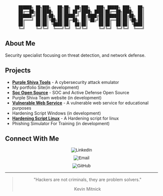 <div align="center">
  
```
██████╗ ██╗███╗   ██╗██╗  ██╗███╗   ███╗ █████╗ ███╗   ██╗
██╔══██╗██║████╗  ██║██║ ██╔╝████╗ ████║██╔══██╗████╗  ██║
██████╔╝██║██╔██╗ ██║█████╔╝ ██╔████╔██║███████║██╔██╗ ██║
██╔═══╝ ██║██║╚██╗██║██╔═██╗ ██║╚██╔╝██║██╔══██║██║╚██╗██║
██║     ██║██║ ╚████║██║  ██║██║     ██║██║  ██║██║ ╚████║
╚═╝     ╚═╝╚═╝  ╚═══╝╚═╝  ╚═╝╚═╝     ╚═╝╚═╝  ╚═╝╚═╝  ╚═══╝
```

</div>

## About Me

Security specialist focusing on threat detection, and network defense.

## Projects 

- [**Purple Shiva Tools**](https://github.com/PurpleShivaTeam) - A cybersecurity attack emulator
- My portfolio Site(in development)
- [**Soc Open Source**](https://github.com/pedrosilvaevangelista/Soc-Opensource) - SOC and Active Defense Open Source
- Purple Shiva Team website (in development)
- [**Vulnerable Web Service**](https://github.com/pedrosilvaevangelista/vulnerable-webservice) - A vulnerable web service for educational purposes
- Hardening Script Windows (in development)
- [**Hardening Script Linux**](https://github.com/pedrosilvaevangelista/hardening_script-linux) - A Hardening script for linux
- Phishing Simulator For Training (in development)

## Connect With Me

<div align="center" style="display: flex; flex-direction: column; gap: 10px; align-items: center; font-family: Arial, sans-serif;">

  <a href="https://www.linkedin.com/in/pedro-henrique-silva-evangelista2005" target="_blank" style="text-decoration: none;">
   <img src="https://img.shields.io/badge/LinkedIn-FF8C00?logo=linkedin&logoColor=white&style=for-the-badge" alt="LinkedIn">
  </a>

  <a href="mailto:pedrosilvaevangelista2005@gmail.com" style="text-decoration: none;">
    <img src="https://img.shields.io/badge/Email-FFA500?logo=gmail&logoColor=white&style=for-the-badge" alt="Email">
  </a>

  <a href="https://github.com/pedrosilvaevangelista" target="_blank" style="text-decoration: none;">
    <img src="https://img.shields.io/badge/GitHub-FF7F50?logo=github&logoColor=white&style=for-the-badge" alt="GitHub">
  </a>

</div>

---

<div align="center">
  
> "Hackers are not criminals, they are problem solvers."
>
>  Kevin Mitnick
  
</div>

